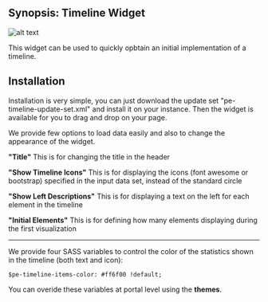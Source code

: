 ## Synopsis: Timeline Widget

![alt text](https://gitlab.com/dev-practice/platexp-widget-library/raw/master/images/pe-timeline-screenshot.png "Timeline Widget")

This widget can be used to quickly opbtain an initial implementation of a timeline.

## Installation

Installation is very simple, you can just download the update set "pe-timeline-update-set.xml" and install it on your instance. Then the widget is available for you to drag and drop on your page.

We provide few options to load data easily and also to change the appearance of the widget.

**"Title"** This is for changing the title in the header

**"Show Timeline Icons"** This is for displaying the icons (font awesome or bootstrap) specified in the input data set, instead of the standard circle

**"Show Left Descriptions"** This is for displaying a text on the left for each element in the timeline

**"Initial Elements"** This is for defining how many elements displaying during the first visualization

***

We provide four SASS variables to control the color of the statistics shown in the timeline (both text and icon):

`$pe-timeline-items-color: #ff6f00 !default;`

You can overide these variables at portal level using the **themes**.

